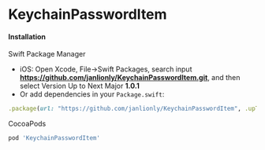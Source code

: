 # KeychainPasswordItem

#### Installation

Swift Package Manager

- iOS: Open Xcode, File->Swift Packages, search input **https://github.com/janlionly/KeychainPasswordItem.git**,  and then select Version Up to Next Major **1.0.1**
- Or add dependencies in your `Package.swift`:

``` ruby
.package(url: "https://github.com/janlionly/KeychainPasswordItem", .upToNextMajor(from: "1.0.1")),
```

CocoaPods

```ruby
pod 'KeychainPasswordItem'
```

